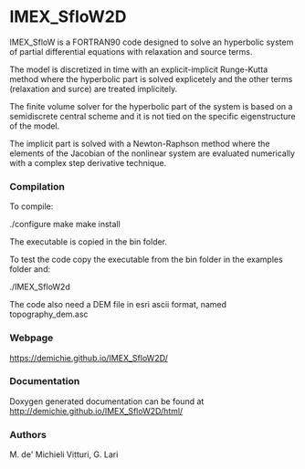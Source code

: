 # IMEX_SfloW2D
IMEX_SfloW is a FORTRAN90 code designed to solve an hyperbolic system of partial differential equations with relaxation and source terms. 

The model is discretized in time with an explicit-implicit Runge-Kutta method where the hyperbolic part is solved explicetely and the other terms (relaxation and surce) are treated implicitely.

The finite volume solver for the hyperbolic part of the system is based on a semidiscrete central scheme and it is not tied on the specific eigenstructure of the model.

The implicit part is solved with a Newton-Raphson method where the elements of the Jacobian of the nonlinear system are evaluated numerically with a complex step derivative technique.

### Compilation

To compile:

./configure
make
make install

The executable is copied in the bin folder.

To test the code copy the executable from the bin folder in the examples folder and:

./IMEX_SfloW2d

The code also need a DEM file in esri ascii format, named topography_dem.asc

### Webpage

https://demichie.github.io/IMEX_SfloW2D/

### Documentation

Doxygen generated documentation can be found at http://demichie.github.io/IMEX_SfloW2D/html/

### Authors

M. de' Michieli Vitturi, G. Lari
